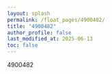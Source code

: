 ```yaml
---
layout: splash
permalink: /float_pages/4900482/
title: "4900482"
author_profile: false
last_modified_at: 2025-06-13
toc: false
---
```

 
4900482
